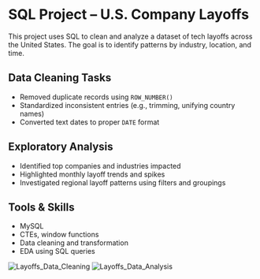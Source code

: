# SQL Project – U.S. Company Layoffs

This project uses SQL to clean and analyze a dataset of tech layoffs across the United States. The goal is to identify patterns by industry, location, and time.

## Data Cleaning Tasks
- Removed duplicate records using `ROW_NUMBER()`
- Standardized inconsistent entries (e.g., trimming, unifying country names)
- Converted text dates to proper `DATE` format

## Exploratory Analysis
- Identified top companies and industries impacted
- Highlighted monthly layoff trends and spikes
- Investigated regional layoff patterns using filters and groupings

## Tools & Skills
- MySQL
- CTEs, window functions
- Data cleaning and transformation
- EDA using SQL queries

![Layoffs_Data_Cleaning](https://github.com/user-attachments/assets/3e256f0d-7368-4355-b6ca-1260de48bffa) ![Layoffs_Data_Analysis](https://github.com/user-attachments/assets/438b6f9a-d1c0-4590-af4f-0cfd90dd81bc)

